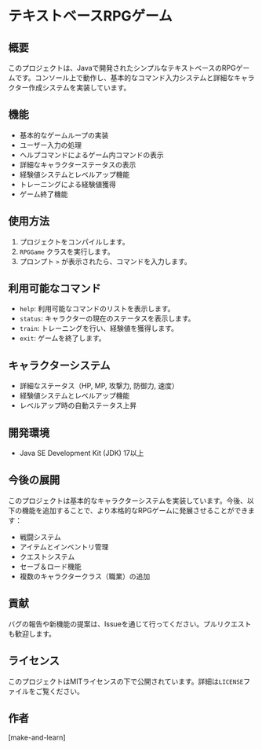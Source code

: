# テキストベースRPGゲーム

## 概要
このプロジェクトは、Javaで開発されたシンプルなテキストベースのRPGゲームです。コンソール上で動作し、基本的なコマンド入力システムと詳細なキャラクター作成システムを実装しています。

## 機能
- 基本的なゲームループの実装
- ユーザー入力の処理
- ヘルプコマンドによるゲーム内コマンドの表示
- 詳細なキャラクターステータスの表示
- 経験値システムとレベルアップ機能
- トレーニングによる経験値獲得
- ゲーム終了機能

## 使用方法
1. プロジェクトをコンパイルします。
2. `RPGGame` クラスを実行します。
3. プロンプト `>` が表示されたら、コマンドを入力します。

## 利用可能なコマンド
- `help`: 利用可能なコマンドのリストを表示します。
- `status`: キャラクターの現在のステータスを表示します。
- `train`: トレーニングを行い、経験値を獲得します。
- `exit`: ゲームを終了します。

## キャラクターシステム
- 詳細なステータス（HP, MP, 攻撃力, 防御力, 速度）
- 経験値システムとレベルアップ機能
- レベルアップ時の自動ステータス上昇

## 開発環境
- Java SE Development Kit (JDK) 17以上

## 今後の展開
このプロジェクトは基本的なキャラクターシステムを実装しています。今後、以下の機能を追加することで、より本格的なRPGゲームに発展させることができます：

- 戦闘システム
- アイテムとインベントリ管理
- クエストシステム
- セーブ＆ロード機能
- 複数のキャラクタークラス（職業）の追加

## 貢献
バグの報告や新機能の提案は、Issueを通じて行ってください。プルリクエストも歓迎します。

## ライセンス
このプロジェクトはMITライセンスの下で公開されています。詳細は`LICENSE`ファイルをご覧ください。

## 作者
[make-and-learn]
